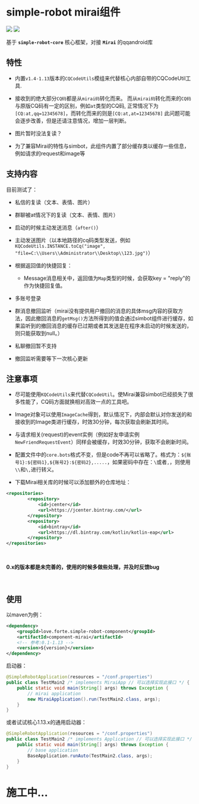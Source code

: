 # simple-robot mirai组件

[![](https://img.shields.io/badge/simple--robot-core-green)](https://github.com/ForteScarlet/simple-robot-core) [![](https://img.shields.io/maven-central/v/love.forte.simple-robot-component/component-mirai)](https://search.maven.org/artifact/love.forte.simple-robot-component/component-mirai)

基于 **`simple-robot-core`** 核心框架，对接 **`Mirai`** 的qqandroid库


## 特性
- 内置`v1.4-1.13`版本的`CQCodeUtils`模组来代替核心内部自带的CQCodeUtil工具.

- 接收到的绝大部分`CQ码`都是从`mirai码`转化而来。
而从`mirai码`转化而来的`CQ码`与原版CQ码有一定的区别，例如`at`类型的CQ码, 正常情况下为`[CQ:at,qq=12345678]`，而转化而来的则是`[CQ:at,at=12345678]`
此问题可能会逐步改善，但是还请注意情况，增加一层判断。

- 图片暂时没法复读？

- 为了兼容Mirai的特性与simbot，此组件内置了部分缓存类以缓存一些信息，例如请求的request和image等

## 支持内容
目前测试了：
- 私信的复读（文本、表情、图片）
- 群聊被at情况下的复读（文本、表情、图片）
- 启动的时候主动发送消息（`after()`）
- 主动发送图片（以本地路径的cq码类型发送，例如`KQCodeUtils.INSTANCE.toCq("image", "file=C:\\Users\\Administrator\\Desktop\\123.jpg")`）
- 根据返回值的快捷回复：
    - Message消息相关中，返回值为`Map`类型的时候，会获取key = "reply"的作为快捷回复值。
- 多账号登录
- 群消息撤回监听（mirai没有提供用户撤回的消息的具体msg内容的获取方法，因此撤回消息的`getMsg()`方法所得到的值会通过simbot组件进行缓存，如果监听到的撤回消息的缓存已过期或者其发送是在程序未启动的时候发送的，则只能获取到null。）
- 私聊撤回暂不支持

- 撤回监听需要等下一次核心更新

## 注意事项
- 尽可能使用`KQCodeUtils`来代替`CQCodeUtil`。使Mirai兼容simbot已经损失了很多性能了，CQ码方面就换相对高效一点的工具吧。
- Image对象可以使用`ImageCache`得到，默认情况下，内部会默认对你发送的和接收到的Image类进行缓存，时效30分钟，每次获取会刷新其时间。
- 与请求相关(request)的event实例（例如好友申请实例`NewFriendRequestEvent`）同样会被缓存，时效30分钟，获取不会刷新时间。
- 配置文件中的`core.bots`格式不变，但是code不再可以省略了。格式为：`${账号1}:${密码1},${账号2}:${密码2},.....`，如果密码中存在：`\`或者`,`，则使用`\\`和`\,`进行转义。

- 下载Mirai相关库的时候可以添加额外的仓库地址：
```xml
<repositories>
        <repository>
            <id>jcenter</id>
            <url>https://jcenter.bintray.com/</url>
        </repository>
        <repository>
            <id>bintray</id>
            <url>https://dl.bintray.com/kotlin/kotlin-eap</url>
        </repository>
</repositories>
```

<br>

**0.x的版本都是未完善的，使用的时候多做些处理，并及时反馈bug**

<br>

## 使用
以maven为例：
```xml
<dependency>
    <groupId>love.forte.simple-robot-component</groupId>
    <artifactId>component-mirai</artifactId>
    <!-- 参考:0.1-1.13 -->
    <version>${version}</version>
</dependency>
```

启动器：

```java
@SimpleRobotApplication(resources = "/conf.properties")
public class TestMain2 /* implements MiraiApp // 可以选择实现此接口 */ {
    public static void main(String[] args) throws Exception {
        // mirai application
        new MiraiApplication().run(TestMain2.class, args);
    }
}
```

或者试试核心1.13.x的通用启动器：
```java
@SimpleRobotApplication(resources = "/conf.properties")
public class TestMain2 /* implements Application // 可以选择实现此接口 */ {
    public static void main(String[] args) throws Exception {
        // base application
        BaseApplication.runAuto(TestMain2.class, args);
    }
}
```


# 施工中...